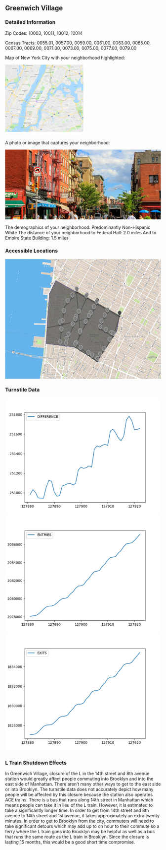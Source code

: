 ## Greenwich Village

### Detailed Information

Zip Codes: 10003, 10011, 10012, 10014

Census Tracts: 0055.01, 0057.00, 0059.00, 0061.00, 0063.00, 0065.00, 0067.00, 0069.00,
0071.00, 0073.00, 0075.00, 0077.00, 0079.00

Map of New York City with your neighborhood highlighted:

![Sorry! I'm broken](image002.png)

A photo or image that captures your neighborhood:

![Sorry! I'm broken](image003.png)

The demographics of your neighborhood: Predominantly Non-Hispanic White
The distance of your neighborhood to Federal Hall: 2.0 miles
And to Empire State Building: 1.5 miles

### Accessible Locations

![Sorry! I'm broken](csci.png)

### Turnstile Data

![Sorry! I'm broken](Figure_1.png)
![Sorry! I'm broken](Figure_2.png)
![Sorry! I'm broken](Figure_3.png)

### L Train Shutdown Effects

In Greenwich Village, closure of the L in the 14th street and 8th avenue station would greatly affect people commuting into Brooklyn and into the east side of Manhattan. There aren’t many other ways to get to the east side or into Brooklyn. The turnstile data does not accurately depict how many people will be affected by this closure because the station also operates ACE trains. There is a bus that runs along 14th street in Manhattan which means people can take it in lieu of the L train. However, it is estimated to take a significantly longer time. In order to get from 14th street and 8th avenue to 14th street and 1st avenue, it takes approximately an extra twenty minutes. In order to get to Brooklyn from the city, commuters will need to take significant detours which may add up to on hour to their commute so a ferry where the L train goes into Brooklyn may be helpful as well as a bus that runs the same route as the L train in Brooklyn. Since the closure is lasting 15 months, this would be a good short time compromise.

